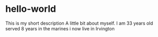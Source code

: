 # hello-world
This is my short description
A little bit about myself. 
I am 33 years old
served 8 years in the marines
i now live in Irvington
